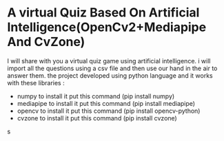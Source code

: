 # A virtual Quiz Based On Artificial Intelligence(OpenCv2+Mediapipe And CvZone)
I will share with you a virtual quiz game using artificial intelligence. i will import all the questions using a csv file and then use our hand in the air to answer them. 
the project developed using python language and it works with these libraries : 
- numpy to install it put this command (pip install numpy)
- mediapipe to install it put this command (pip install mediapipe)
- opencv to install it put this command (pip install opencv-python)
- cvzone to install it put this command (pip install cvzone)

s